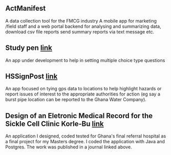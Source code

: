 

## ActManifest 
A data collection tool for the FMCG industry A mobile app for marketing /field staff and a web portal backend for analysing and
summarizing data, download csv file reports send summary reports via text message etc.

## Study pen  [link](https://monumental-dango-51fa67.netlify.app/)
An app under development to help in setting multiple choice type questions


## HSSignPost [link](https://www.hssignpost.com/)
An app focused on tying gps data to locations to help highlight hazards or report issues of interest to the appropriate authorities for action (eg say a burst pipe location can be reported to the Ghana Water Company).


## Design of an Eletronic Medical Record for the Sickle Cell Clinic Korle-Bu [link](http://innovativejournal.in/index.php/ajcem/article/view/571)

An application I designed, coded tested for Ghana's final referral hospital as a final project for my Masters degree.
I coded the application with Java and Postgres.
The work was published in a journal linked above.


<!--

https://monumental-dango-51fa67.netlify.app/




## Welcome to GitHub Pages

You can use the [editor on GitHub](https://github.com/EvansAF/evansaf.github.io/edit/main/index.md) to maintain and preview the content for your website in Markdown files.

Whenever you commit to this repository, GitHub Pages will run [Jekyll](https://jekyllrb.com/) to rebuild the pages in your site, from the content in your Markdown files.

### Markdown

Markdown is a lightweight and easy-to-use syntax for styling your writing. It includes conventions for

```markdown
Syntax highlighted code block

# Header 1
## Header 2
### Header 3

- Bulleted
- List

1. Numbered
2. List

**Bold** and _Italic_ and `Code` text

[Link](url) and ![Image](src)
```

For more details see [Basic writing and formatting syntax](https://docs.github.com/en/github/writing-on-github/getting-started-with-writing-and-formatting-on-github/basic-writing-and-formatting-syntax).

### Jekyll Themes

Your Pages site will use the layout and styles from the Jekyll theme you have selected in your [repository settings](https://github.com/EvansAF/evansaf.github.io/settings/pages). The name of this theme is saved in the Jekyll `_config.yml` configuration file.

### Support or Contact

Having trouble with Pages? Check out our [documentation](https://docs.github.com/categories/github-pages-basics/) or [contact support](https://support.github.com/contact) and we’ll help you sort it out.
-->
